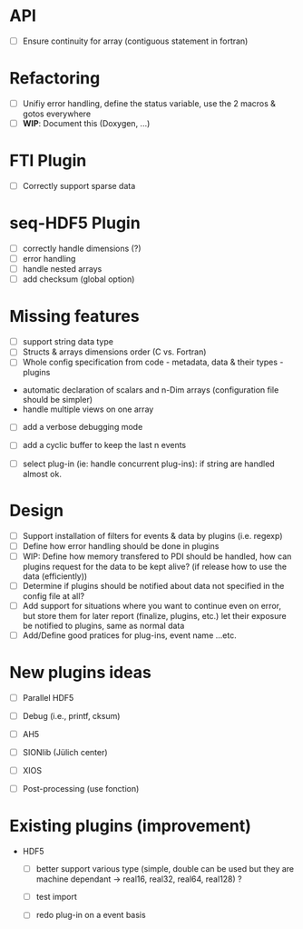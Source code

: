 # API
- [ ] Ensure continuity for array (contiguous statement in fortran)

# Refactoring
- [ ] Unifiy error handling, define the status variable, use the 2 macros & gotos
      everywhere
- [ ] __WIP__: Document this (Doxygen, ...)

# FTI Plugin
- [ ] Correctly support sparse data

# seq-HDF5 Plugin
- [ ] correctly handle dimensions (?) 
- [ ] error handling
- [ ] handle nested arrays
- [ ] add checksum (global option)

# Missing features
- [ ] support string data type
- [ ] Structs & arrays dimensions order (C vs. Fortran)
- [ ] Whole config specification from code
        - metadata, data & their types
        - plugins
* automatic declaration of scalars and n-Dim arrays (configuration file should be simpler)
* handle multiple views on one array
- [ ] add a verbose debugging mode
- [ ] add a cyclic buffer to keep the last n events
- [ ] select plug-in (ie: handle concurrent plug-ins): if string are handled almost ok.


# Design
- [ ] Support installation of filters for events & data by plugins (i.e. regexp)
- [ ] Define how error handling should be done in plugins
- [ ] WIP: Define how memory transfered to PDI should be handled, how can plugins
  request for the data to be kept alive? (if release how to use the data (efficiently))
- [ ] Determine if plugins should be notified about data not specified in the
  config file at all?
- [ ] Add support for situations where you want to continue even on error, but
  store them for later report (finalize, plugins, etc.)
  let their exposure be notified to plugins, same as normal data
- [ ] Add/Define good pratices for plug-ins, event name ...etc.

# New plugins ideas
- [ ] Parallel HDF5
- [ ] Debug (i.e., printf, cksum)
- [ ] AH5
- [ ] SIONlib (Jülich center) 
- [ ] XIOS 
- [ ] Post-processing (use fonction)


# Existing plugins (improvement)
* HDF5
   - [ ] better support various type (simple, double can be used but they are machine dependant -> real16, real32, real64, real128) ?
   - [ ] test import
   - [ ] redo plug-in on a event basis
    
